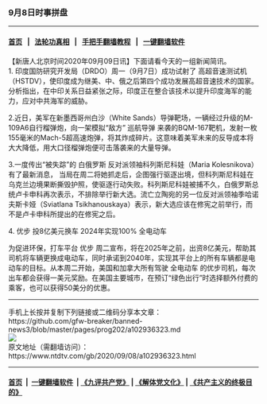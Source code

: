 ### 9月8日时事拼盘
------------------------

#### [首页](https://github.com/gfw-breaker/banned-news3/blob/master/README.md) &nbsp;&nbsp;|&nbsp;&nbsp; [法轮功真相](https://github.com/begood0513/basic/blob/master/README.md)  &nbsp;&nbsp;|&nbsp;&nbsp; [手把手翻墙教程](https://github.com/gfw-breaker/guides/wiki)  &nbsp;&nbsp;|&nbsp;&nbsp; [一键翻墙软件](https://github.com/gfw-breaker/nogfw/blob/master/README.md)  



<div><div class="post_content" itemprop="articleBody">
 <p>
  【新唐人北京时间2020年09月09日讯】下面请看今天的一组新闻简讯。
  <br/>
  1. 印度国防研究开发局（DRDO）周一（9月7日）成功试射了
  <ok href="https://www.ntdtv.com/gb/高超音速测试机.htm">
   高超音速测试机
  </ok>
  （HSTDV），使印度成为继美、中、俄之后第四个成功发展高超音速技术的国家。分析指出，在中印关系日益紧张之际，印度正在整合该技术以提升印度海军的能力，应对中共海军的威胁。
 </p>
 <p>
  2.近日，美军在新墨西哥州白沙（White Sands）导弹靶场，一辆经过升级的M-109A6自行榴弹炮，向一架模拟“敌方”
  <ok href="https://www.ntdtv.com/gb/巡航导弹.htm">
   巡航导弹
  </ok>
  来袭的BQM-167靶机，发射一枚155毫米的Mach-5超高速炮弹，将其炸成碎片。这意味着美军未来的反导成本将大大降低，用大口径榴弹炮便可击落袭来的大量导弹。
 </p>
 <p>
  3.一度传出“被失踪”的
  <ok href="https://www.ntdtv.com/gb/白俄罗斯.htm">
   白俄罗斯
  </ok>
  反对派领袖科列斯尼科娃（Maria Kolesnikova）有了最新消息， 当局在周二将她抓走后，企图强行驱逐出境，但科列斯尼科娃在乌克兰边境果断撕毁护照，使驱逐行动失败。科列斯尼科娃被捕不久，白俄罗斯总统卢卡申科再次表示，不排除举行新大选。流亡立陶宛的另一位反对派领袖季哈诺夫斯卡娅（Sviatlana Tsikhanouskaya）表示，新大选应该在修宪之前举行，而不是卢卡申科所提出的在修宪之后。
 </p>
 <p>
  4.
  <ok href="https://www.ntdtv.com/gb/优步.htm">
   优步
  </ok>
  投8亿美元换车 2024年实现100%
  <ok href="https://www.ntdtv.com/gb/全电动车.htm">
   全电动车
  </ok>
 </p>
 <p>
  为促进环保，打车平台
  <ok href="https://www.ntdtv.com/gb/优步.htm">
   优步
  </ok>
  周二宣布，将在2025年之前，出资8亿美元，帮助其司机将车辆更换成电动车，同时承诺到2040年，实现其平台上的所有车辆都是电动车的目标。从本周二开始，美国和加拿大所有驾驶
  <ok href="https://www.ntdtv.com/gb/全电动车.htm">
   全电动车
  </ok>
  的优步司机，每次出车都会获得一美元奖励。在美国主要城市，在预订“绿色出行”时选择额外付费的乘客，也可以获得50美分的优惠。
 </p>
 <div class="single_ad">
 </div>
</div>
</div>
<hr/>
手机上长按并复制下列链接或二维码分享本文章：<br/>
https://github.com/gfw-breaker/banned-news3/blob/master/pages/prog202/a102936323.md <br/>
<a href='https://github.com/gfw-breaker/banned-news3/blob/master/pages/prog202/a102936323.md'><img src='https://github.com/gfw-breaker/banned-news3/blob/master/pages/prog202/a102936323.md.png'/></a> <br/>
原文地址（需翻墙访问）：https://www.ntdtv.com/gb/2020/09/08/a102936323.html


------------------------
#### [首页](https://github.com/gfw-breaker/banned-news3/blob/master/README.md) &nbsp;|&nbsp; [一键翻墙软件](https://github.com/gfw-breaker/nogfw/blob/master/README.md) &nbsp;| [《九评共产党》](https://github.com/gfw-breaker/9ping.md/blob/master/README.md#九评之一评共产党是什么) | [《解体党文化》](https://github.com/gfw-breaker/jtdwh.md/blob/master/README.md) | [《共产主义的终极目的》](https://github.com/gfw-breaker/gczydzjmd.md/blob/master/README.md)


<img src='http://gfw-breaker.win/banned-news3/pages/prog202/a102936323.md' width='0px' height='0px'/>